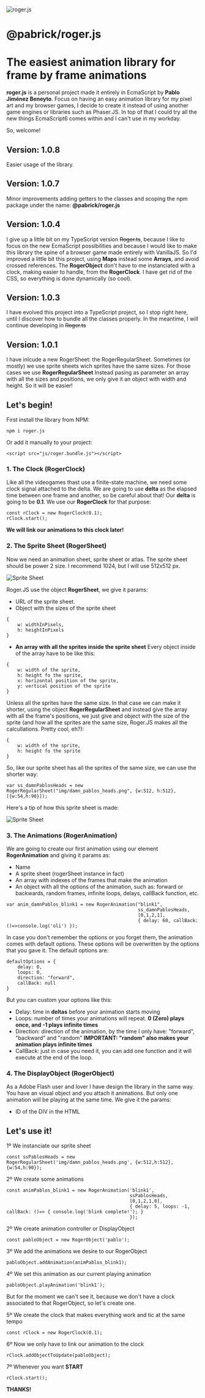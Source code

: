 ![roger.js](./logo.png)

# @pabrick/roger.js
# The easiest animation library for frame by frame animations

**roger.js** is a personal project made it entirely in EcmaScript by **Pablo Jiménez Beneyto**.
Focus on having an easy animation library for my pixel art and my browser games,
I decide to create it instead of using another game engines or libraries such as Phaser.JS.
In top of that I could try all the new things EcmaScript6 comes within and I can't use in my workday.

So, welcome!


## Version: 1.0.8
Easier usage of the library. 

## Version: 1.0.7
Minor improvements adding getters to the classes and scoping the npm package under the name: **@pabrick/roger.js**

## Version: 1.0.4
I give up a little bit on my TypeScript version ~~Roger.ts~~, because I like to focus on the new EcmaScript possibilities and because I would like to make this library the spine of a browser game made entirely with VanillaJS.
So I'd improved a little bit this project, using **Maps** instead some **Arrays**, and avoid crossed references.
The **RogerObject** don't have to me instanciated with a clock, making easier to handle, from the **RogerClock**.
I have get rid of the CSS, so everything is done dynamically (so cool).

## Version: 1.0.3
I have evolved this project into a TypeScript project, so I stop right here, until I discover how to bundle all the classes properly.
In the meantime, I will continue developing in ~~Roger.ts~~

## Version: 1.0.1
I have inlcude a new RogerSheet: the RogerRegularSheet.
Sometimes (or mostly) we use sprite sheets wich sprites have the same sizes. For those cases we use **RogerRegularSheet**
Instead pasing as parameter an array with all the sizes and positions, we only give it an object with width and height.
So it will be easier!


## Let's begin!

First install the library from NPM:
```
npm i roger.js
```

Or add it manually to your project:
```
<script src="js/roger.bundle.js"></script>
```

### 1. The Clock (RogerClock)

Like all the videogames thast use a finite-state machine, we need some clock signal attached to the delta.
We are going to use **delta** as the elapsed time between one frame and another, so be careful about that!
Our **delta** is going to be **0.1**.
We use our **RogerClock** for that purpose:
```
const rClock = new RogerClock(0.1);
rClock.start();
```
**We will link our animations to this clock later!**

### 2. The Sprite Sheet (RogerSheet)

Now we need an animation sheet, sprite sheet or atlas.
The sprite sheet should be power 2 size. I recommend 1024, but I will use 512x512 px.

![Sprite Sheet](./img/damn_pablos_heads.png)

Roger.JS use the object **RogerSheet**, we give it params:
- URL of the sprite sheet.
- Object with the sizes of the sprite sheet
```
{
    w: widthInPixels, 
    h: heightInPixels
}
```
- **An array with all the sprites inside the sprite sheet** 
Every object inside of the array have to be like this:
```
{
    w: width of the sprite,
    h: height fo the sprite,
    x: horizontal position of the sprite,
    y: vertical position of the sprite
}
```
Unless all the sprites have the same size. In that case we can make it shorter,
using the object **RogerRegularSheet** and instead give the array with all the frame's positions,
we just give and object with the size of the sprite (and how all the sprites are the same size, Roger.JS makes all the calcullations. Pretty cool, eh?):
```
{
    w: width of the sprite,
    h: height fo the sprite
}
```

So, like our sprite sheet has all the sprites of the same size, we can use the shorter way:
```
var ss_damnPablosHeads = new RogerRegularSheet("img/damn_pablos_heads.png", {w:512, h:512}, [{w:54,h:90}]);
```
Here's a tip of how this sprite sheet is made:

![Sprite Sheet](./img/damn_pablos_heads_template.png)

### 3. The Animations (RogerAnimation)

We are going to create our first animation using our element **RogerAnimation** and giving it params as:
- Name
- A sprite sheet (rogerSheet instance in fact)
- An array with indexes of the frames that make the animation
- An object with all the options of the animation, such as: forward or backwards, random frames, infinite loops, delays, callBack function, etc.
```
var anim_damnPablos_blink1 = new RogerAnimation("blink1",
                                                ss_damnPablosHeads,
                                                [0,1,2,1],
                                                { delay: 60, callBack: ()=>console.log('oli') });
```

In case you don't remember the options or you forget them, the animation comes with default options. These options will be overwritten by the options that you gave it.
The default options are:
```
defaultOptions = {
    delay: 0,
    loops: 0,
    direction: "forward",
    callBack: null
}
```

But you can custom your options like this:
- Delay: time in **deltas** before your animation starts moving
- Loops: number of times your animations will repeat. **0 (Zero) plays once, and -1 plays infinite times**
- Direction: direction of the animation, by the time I only have: "forward", "backward" and "random" **IMPORTANT: "random" also makes your animation plays infinite times**
- CallBack: just in case you need it, you can add one function and it will execute at the end of the loop.

### 4. The DisplayObject (RogerObject)

As a Adobe Flash user and lover I have design the library in the same way. You have an visual object and you attach it animations. But only one animation will be playing at the same time.
We give it the params:
- ID of the DIV in the HTML


## Let's use it! ##

1º We instanciate our sprite sheet
```
const ssPablosHeads = new RogerRegularSheet('img/damn_pablos_heads.png', {w:512,h:512}, {w:54,h:90});
```

2º We create some animations
```
const animPablos_blink1 = new RogerAnimation('blink1',
                                             ssPablosHeads,
                                             [0,1,2,1,0],
                                             { delay: 5, loops: -1, callBack: ()=> { console.log('blink complete!'); }
                                             });
```

2º We create animation controller or DisplayObject
```
const pabloObject = new RogerObject('pablo');
```

3º We add the animations we desire to our RogerObject
```
pabloObject.addAnimation(animPablos_blink1);
```

4º We set this animation as our current playing animation
```
pabloObject.playAnimation('blink1');
```
But for the moment we can't see it, because we don't have a clock associated to that RogerObject,
so let's create one.

5º We create the clock that makes everything work and tic at the same tempo
```
const rClock = new RogerClock(0.1);
```

6º Now we only have to link our animation to the clock
```
rClock.addObjectToUpdate(pabloObject);
```

7º Whenever you want **START**
```
rClock.start();
```

**THANKS!**
